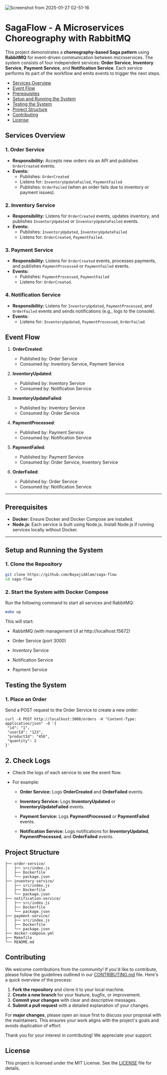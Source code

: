 ![Screenshot from 2025-01-27 02-51-16](https://github.com/user-attachments/assets/4a5a580b-215d-487e-9b2a-407070725720)

# SagaFlow - A Microservices Choreography with RabbitMQ

This project demonstrates a **choreography-based Saga pattern** using **RabbitMQ** for event-driven communication between microservices. The system consists of four independent services: **Order Service**, **Inventory Service**, **Payment Service**, and **Notification Service**. Each service performs its part of the workflow and emits events to trigger the next steps.

- [Services Overview](#services-overview)
- [Event Flow](#event-flow)
- [Prerequisites](#prerequisites)
- [Setup and Running the System](#setup-and-running-the-system)
- [Testing the System](#testing-the-system)
- [Project Structure](#project-structure)
- [Contributing](#contributing)
- [License](#license)

## **Services Overview**

### **1. Order Service**
- **Responsibility:** Accepts new orders via an API and publishes `OrderCreated` events.
- **Events:**
  - Publishes: `OrderCreated`
  - Listens for: `InventoryUpdateFailed`, `PaymentFailed`
  - Publishes: `OrderFailed` (when an order fails due to inventory or payment issues).

### **2. Inventory Service**
- **Responsibility:** Listens for `OrderCreated` events, updates inventory, and publishes `InventoryUpdated` or `InventoryUpdateFailed` events.
- **Events:**
  - Publishes: `InventoryUpdated`, `InventoryUpdateFailed`
  - Listens for: `OrderCreated`, `PaymentFailed`.
    
### **3. Payment Service**
- **Responsibility:** Listens for `OrderCreated` events, processes payments, and publishes `PaymentProcessed` or `PaymentFailed` events.
- **Events:**
  - Publishes: `PaymentProcessed`, `PaymentFailed`
  - Listens for: `OrderCreated`.


### **4. Notification Service**
- **Responsibility:** Listens for `InventoryUpdated`, `PaymentProcessed`, and `OrderFailed` events and sends notifications (e.g., logs to the console).
- **Events:**
  - Listens for: `InventoryUpdated`, `PaymentProcessed`, `OrderFailed`.



## **Event Flow**

1. **OrderCreated**:
   - Published by: Order Service
   - Consumed by: Inventory Service, Payment Service

2. **InventoryUpdated**:
   - Published by: Inventory Service
   - Consumed by: Notification Service

3. **InventoryUpdateFailed**:
   - Published by: Inventory Service
   - Consumed by: Order Service

4. **PaymentProcessed**:
   - Published by: Payment Service
   - Consumed by: Notification Service

5. **PaymentFailed**:
   - Published by: Payment Service
   - Consumed by: Order Service, Inventory Service

6. **OrderFailed**:
   - Published by: Order Service
   - Consumed by: Notification Service

---

## **Prerequisites**

- **Docker**: Ensure Docker and Docker Compose are installed.
- **Node.js**: Each service is built using Node.js. Install Node.js if running services locally without Docker.
---

## **Setup and Running the System**

### **1. Clone the Repository**
```bash
git clone https://github.com/BayajidAlam/saga-flow
cd saga-flow
```
### **2. Start the System with Docker Compose**
Run the following command to start all services and RabbitMQ:
```bash
make up
```
This will start:
- RabbitMQ (with management UI at http://localhost:15672)

- Order Service (port 3000)

- Inventory Service

- Notification Service

- Payment Service 

## Testing the System

###  1. Place an Order
 Send a POST request to the Order Service to create a new order:
 ```
curl -X POST http://localhost:3000/orders -H "Content-Type: application/json" -d '{
  "id": "1",
  "userId": "123",
  "productId": "456",
  "quantity": 2
}'
```

## 2. Check Logs

- Check the logs of each service to see the event flow.

- For example:

  - **Order Service:** Logs **OrderCreated** and **OrderFailed** events.

  - **Inventory Service:** Logs **InventoryUpdated** or **InventoryUpdateFailed** events.

  - **Payment Service:** Logs **PaymentProcessed** or **PaymentFailed** events.

  - **Notification Service:** Logs notifications for **InventoryUpdated**,  **PaymentProcessed**, and **OrderFailed** events.


## Project Structure

```plaintext
├── order-service/
│   ├── src/index.js
│   ├── Dockerfile
│   └── package.json
├── inventory-service/
│   ├── src/index.js
│   ├── Dockerfile
│   └── package.json
├── notification-service/
│   ├── src/index.js
│   ├── Dockerfile
│   └── package.json
├── payment-service/
│   ├── src/index.js
│   ├── Dockerfile
│   └── package.json
├── docker-compose.yml
├── Makefile 
└── README.md
```

## **Contributing**

We welcome contributions from the community! If you'd like to contribute, please follow the guidelines outlined in our [CONTRIBUTING.md](CONTRIBUTING.md) file. Here's a quick overview of the process:

1. **Fork the repository** and clone it to your local machine.
2. **Create a new branch** for your feature, bugfix, or improvement.
3. **Commit your changes** with clear and descriptive messages.
4. **Submit a pull request** with a detailed explanation of your changes.

For **major changes**, please open an issue first to discuss your proposal with the maintainers. This ensures your work aligns with the project's goals and avoids duplication of effort.

Thank you for your interest in contributing! We appreciate your support.
## **License**

This project is licensed under the MIT License. See the [LICENSE](LICENSE) file for details.
